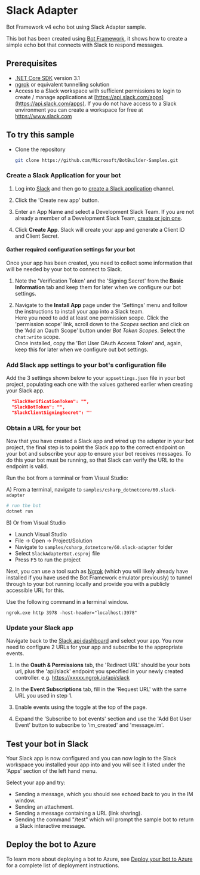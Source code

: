 ﻿# Slack Adapter

Bot Framework v4 echo bot using Slack Adapter sample.

This bot has been created using [Bot Framework](https://dev.botframework.com), it shows how to create a simple echo bot that connects with Slack to respond messages.

## Prerequisites

* [.NET Core SDK](https://dotnet.microsoft.com/download) version 3.1
* [ngrok](https://ngrok.com/) or equivalent tunnelling solution
* Access to a Slack workspace with sufficient permissions to login to create / manage applications at  [https://api.slack.com/apps](https://api.slack.com/apps). If you do not have access to a Slack environment you can create a workspace for free at https://www.slack.com

## To try this sample

* Clone the repository

    ```bash
    git clone https://github.com/Microsoft/BotBuilder-Samples.git
    ```

### Create a Slack Application for your bot

1. Log into [Slack](https://slack.com/signin) and then go to [create a Slack application](https://api.slack.com/apps) channel.

2. Click the 'Create new app' button.

3. Enter an App Name and select a Development Slack Team. If you are not already a member of a Development Slack Team, [create or join one](https://slack.com/).

4. Click **Create App**. Slack will create your app and generate a Client ID and Client Secret.

#### Gather required configuration settings for your bot

Once your app has been created, you need to collect some information that will be needed by your bot to connect to Slack.

1. Note the 'Verification Token' and the 'Signing Secret' from the **Basic Information** tab and keep them for later when we configure our bot settings.

2. Navigate to the **Install App** page under the 'Settings' menu and follow the instructions to install your app into a Slack team.  
  Here you need to add at least one permission scope. Click the 'permission scope' link, scroll down to the _Scopes_ section and click on the 'Add an Oauth Scope' button under _Bot Token Scopes_. Select the `chat:write` scope.  
  Once installed, copy the 'Bot User OAuth Access Token' and, again, keep this for later when we configure out bot settings.

### Add Slack app settings to your bot's configuration file

Add the 3 settings shown below to your `appsettings.json` file in your bot project, populating each one with the values gathered earlier when creating your Slack app.

```json
  "SlackVerificationToken": "",
  "SlackBotToken": "",
  "SlackClientSigningSecret": ""
```

### Obtain a URL for your bot

Now that you have created a Slack app and wired up the adapter in your bot project, the final step is to point the Slack app to the correct endpoint on your bot and subscribe your app to ensure your bot receives messages.  To do this your bot must be running, so that Slack can verify the URL to the endpoint is valid.

Run the bot from a terminal or from Visual Studio:

  A) From a terminal, navigate to `samples/csharp_dotnetcore/60.slack-adapter`

  ```bash
  # run the bot
  dotnet run
  ```

  B) Or from Visual Studio

  - Launch Visual Studio
  - File -> Open -> Project/Solution
  - Navigate to `samples/csharp_dotnetcore/60.slack-adapter` folder
  - Select `SlackAdapterBot.csproj` file
  - Press <kbd>F5</kbd> to run the project

Next, you can use a tool such as [Ngrok](https://www.ngrok.com) (which you will likely already have installed if you have used the Bot Framework emulator previously) to tunnel through to your bot running locally and provide you with a publicly accessible URL for this.

Use the following command in a terminal window.

```
ngrok.exe http 3978 -host-header="localhost:3978"
```

### Update your Slack app

Navigate back to the [Slack api dashboard]([https://api.slack.com/apps]) and select your app.  You now need to configure 2 URLs for your app and subscribe to the appropriate events.

1. In the **Oauth & Permissions** tab, the 'Redirect URL' should be your bots url, plus the 'api/slack' endpoint you specified in your newly created controller. e.g. https://xxxxx.ngrok.io/api/slack

2. In the **Event Subscriptions** tab, fill in the 'Request URL' with the same URL you used in step 1.

3. Enable events using the toggle at the top of the page.

4. Expand the 'Subscribe to bot events' section and use the 'Add Bot User Event' button to subscribe to 'im_created' and 'message.im'.

## Test your bot in Slack

Your Slack app is now configured and you can now login to the Slack workspace you installed your app into and you will see it listed under the 'Apps' section of the left hand menu.

Select your app and try:

* Sending a message, which you should see echoed back to you in the IM window.
* Sending an attachment.
* Sending a message containing a URL (link sharing).
* Sending the command "/test" which will prompt the sample bot to return a Slack interactive message.

## Deploy the bot to Azure

To learn more about deploying a bot to Azure, see [Deploy your bot to Azure](https://aka.ms/azuredeployment) for a complete list of deployment instructions.
